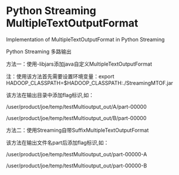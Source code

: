 # Python Streaming MultipleTextOutputFormat
Implementation of MultipleTextOutputFormat in Python Streaming

Python Streaming 多路输出

方法一：使用-libjars添加java自定义MultipleTextOutputFormat

注：使用该方法首先需要设置环境变量：export HADOOP_CLASSPATH=$HADOOP_CLASSPATH:./StreamingMTOF.jar

该方法在输出目录中添加flag标识,如：

/user/product/joe/temp/testMultioutput_out/A/part-00000

/user/product/joe/temp/testMultioutput_out/B/part-00000


方法二：使用Streaming自带SuffixMultipleTextOutputFormat

该方法在输出文件名part后添加flag标识,如：

/user/product/joe/temp/testMultioutput_out/part-00000-A

/user/product/joe/temp/testMultioutput_out/part-00000-B


